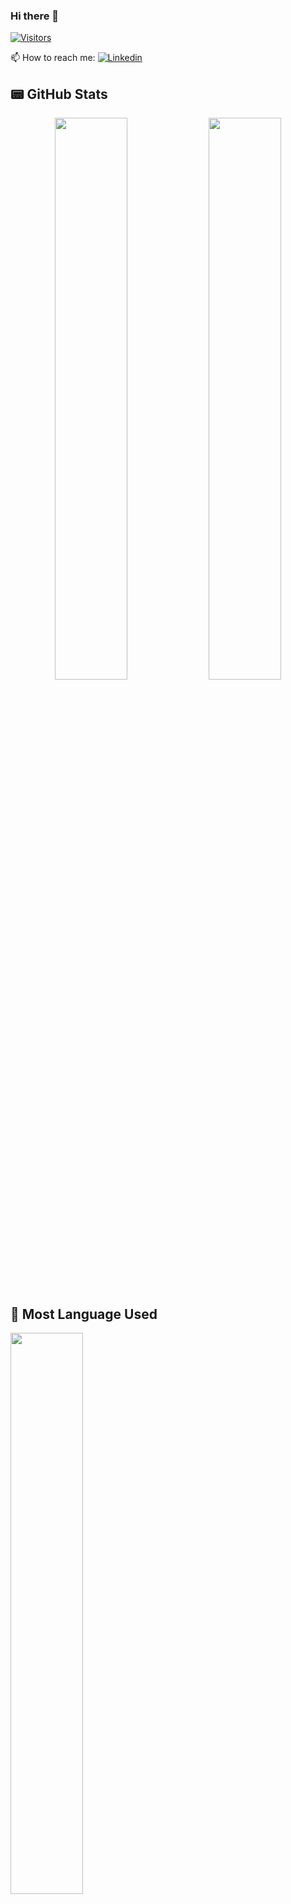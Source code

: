 ### Hi there 👋 
[![Visitors](https://visitor-badge.glitch.me/badge?page_id=amanpoddar375.visitor-badge)](https://github.com/amanpoddar375)

📫 How to reach me: [![Linkedin](https://img.shields.io/badge/LinkedIn-0077B5?style=for-the-badge&logo=linkedin&logoColor=white)](https://www.linkedin.com/in/amanpoddar375/)


<!--
**amanpoddar375/amanpoddar375** is a ✨ _special_ ✨ repository because its `README.md` (this file) appears on your GitHub profile.

Here are some ideas to get you started:

- 🔭 I’m currently working on ...
- 🌱 I’m currently learning ...
- 👯 I’m looking to collaborate on ...
- 🤔 I’m looking for help with ...
- 💬 Ask me about ...
- 📫 How to reach me: [Linkedin](https://www.linkedin.com/in/amanpoddar375/) [Twitter](https://twitter.com/amanpoddar375)
- 😄 Pronouns: ...
- ⚡ Fun fact: ...
-->

## 📟 GitHub Stats
<p align="center">
	<img width="48%" src="https://github-readme-stats.vercel.app/api?username=amanpoddar375&show_icons=true&theme=radical" />
	<img width="48%" src="https://github-readme-streak-stats.herokuapp.com/?user=amanpoddar375&theme=radical" />
</p>

## 📄 Most Language Used
<p align="left">
	<img width="48%" src="https://github-readme-stats.vercel.app/api/top-langs/?username=amanpoddar375&layout=compact" />
	
</p>

## 💳 Github Profile Summary Card
<p align="left">
  <img width = "100%" src="https://github-profile-summary-cards.vercel.app/api/cards/profile-details?username=amanpoddar375&theme=radical"/>
</p>
  


